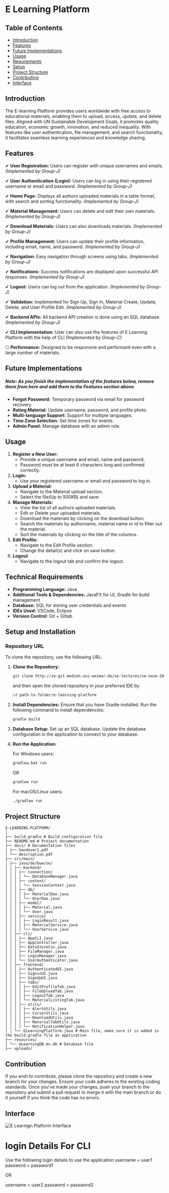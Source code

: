 # E Learning Platform

## Table of Contents

- [Introduction](#introduction)
- [Features](#features)
- [Future Implementations](#future-implementations)
- [Usage](#usage)
- [Requirements](#technical-requirements)
- [Setup](#setup-and-installation)
- [Project Structure](#project-structure)
- [Contributing](#contribution)
- [Interface](#interface)

## Introduction <a name="introduction"></a>

The E-learning Platform provides users worldwide with free access to educational materials, enabling them to upload, access, update, and delete files. Aligned with UN Sustainable Development Goals, it promotes quality education, economic growth, innovation, and reduced inequality. With features like user authentication, file management, and search functionality, it facilitates seamless learning experiences and knowledge sharing.

## Features <a name="features"></a>

&#10004; **User Registration:** Users can register with unique usernames and emails. _(Implemented by Group-J)_

&#10004; **User Authentication (Login):** Users can log in using their registered username or email and password. _(Implemented by Group-J)_

&#10004; **Home Page:** Displays all authors uploaded materials in a table format, with search and sorting functionality. _(Implemented by Group-J)_

&#10004; **Material Management:** Users can delete and edit their own materials. _(Implemented by Group-J)_

&#10004; **Download Materials:** Users can also downloads materials. _(Implemented by Group-J)_

&#10004; **Profile Management:** Users can update their profile information, including email, name, and password. _(Implemented by Group-J)_

&#10004; **Navigation:** Easy navigation through screens using tabs. _(Implemented by Group-J)_

&#10004; **Notifications:** Success notifications are displayed upon successful API responses. _(Implemented by Group-J)_

&#10004; **Logout:** Users can log out from the application. _(Implemented by Group-J)_

&#10004; **Validation:** Implemented for Sign Up, Sign In, Material Create, Update, Delete, and User Profile Edit. _(Implemented by Group-J)_

&#10004; **Backend APIs:** All backend API creation is done using an SQL database. _(Implemented by Group-J)_

&#10004; **CLI Implementation:** User can also use the features of E Learning Platform with the help of CLI _(Implemented by Group-C)_

&#9744; **Performance:** Designed to be responsive and performant even with a large number of materials.

## Future Implementations <a name="future-implementations"></a>

##### Note: As you finish the implementation of the features below, remove them from here and add them to the Features section above.

- **Forgot Password:** Temporary password via email for password recovery.
- **Rating Material:** Update username, password, and profile photo.
- **Multi-language Support:** Support for multiple languages.
- **Time Zone Selection:** Set time zones for events.
- **Admin Panel:** Manage database with an admin role.

## Usage <a name="usage"></a>

1. **Register a New User:**
   - Provide a unique username and email, name and password.
   - Password must be at least 6 characters long and confirmed correctly.
2. **Login:**
   - Use your registered username or email and password to log in.
3. **Upload a Material:**
   - Navigate to the Material upload section.
   - Select the file(Up to 500KB) and save.
4. **Manage Materials:**
   - View the list of all authors uploaded materials.
   - Edit or Delete your uploaded materials.
   - Download the materials by clicking on the download button.
   - Search the materials by authorname, material name or id to filter out the material.
   - Sort the materials by clicking on the title of the columns.
5. **Edit Profile:**
   - Navigate to the Edit Profile section.
   - Change the detail(s) and click on save button.
6. **Logout**
   - Navigate to the logout tab and confirm the logout.

## Technical Requirements <a name="technical-requirements"></a>

- **Programming Language:** Java
- **Additional Tools & Dependencies:** JavaFX for UI, Gradle for build management
- **Database:** SQL for storing user credentials and events
- **IDEs Used:** VSCode, Eclipse
- **Version Control:** Git + Gitlab

## Setup and Installation <a name="setup-and-installation"></a>

### Repository URL

To clone the repository, use the following URL:

1. **Clone the Repository:**
   ```bash
   git clone http://se-git.medien.uni-weimar.de/se-lectures/se-sose-2024/e-learning-platform.git
   ```
   and then open the cloned repository in your preferred IDE by
   ```bash
   cd path-to-folder/e-learning-platform
   ```
2. **Install Dependencies:**
   Ensure that you have Gradle installed. Run the following command to install dependencies:
   ```bash
   gradle build
   ```
3. **Database Setup:**
   Set up an SQL database. Update the database configuration in the application to connect to your database.

4. **Run the Application:**

   For Windows users:

   ```bash
   gradlew.bat run
   ```

   OR

   ```bash
   gradlew run
   ```

   For macOS/Linux users:

   ```bash
   ./gradlew run
   ```

## Project Structure <a name="project-structure"></a>

```
E-LEARNING-PLATFORM/
│
├── build.gradle # Build configuration file
├── README.md # Project documentation
├── docs/ # Documentation files
│ ├── handover1.pdf
│ └── description.pdf
├── src/main/
│ ├── java/de/buw/se/
│ │ ├── backend/
│ │ │ ├── connection/
│ │ │ │ └── DatabaseManager.java
│ │ │ ├── context/
│ │ │ │ └── SessionContext.java
│ │ │ ├── db/
│ │ │ │ ├── MaterialDao.java
│ │ │ │ └── UserDao.java
│ │ │ ├── model/
│ │ │ │ ├── Material.java
│ │ │ │ └── User.java
│ │ │ ├── service/
│ │ │ │ ├── LoginResult.java
│ │ │ │ ├── MaterialService.java
│ │ │ │ └── UserService.java
│ │ ├── cli/
│ │ │ ├── AppCLI.java
│ │ │ ├── AppController.java
│ │ │ ├── DataStoreCsv.java
│ │ │ ├── FileManager.java
│ │ │ ├── LoginManager.java
│ │ │ └── UserAuthenticator.java
│ │ ├── frontend/
│ │ │ ├── AuthenticatedUI.java
│ │ │ ├── SigninUI.java
│ │ │ ├── SignUpUI.java
│ │ │ ├── tabs/
│ │ │ │ ├── EditProfileTab.java
│ │ │ │ ├── FileUploadTab.java
│ │ │ │ ├── LogoutTab.java
│ │ │ │ └── MaterialListingTab.java
│ │ │ ├── utils/
│ │ │ │ ├── AlertUtils.java
│ │ │ │ ├── CursorUtils.java
│ │ │ │ ├── DownloadUtils.java
│ │ │ │ ├── MaterialTabUtils.java
│ │ │ │ └── NotificationHelper.java
│ │ └── ELearningPlatform.java # Main file, make sure it is added in the build.gradle file as application
├── resources/
│ └── eLearningDB.mv.db # Database file
├── uploads/
```

## Contribution <a name="contribution"></a>

If you wish to contribute, please clone the repository and create a new branch for your changes. Ensure your code adheres to the existing coding standards. Once you've made your changes, push your branch to the repository and submit a pull request to merge it with the main branch or do it yourself if you think the code has no errors.

## Interface <a name="interface"></a>

![E Learnign Platform Interface](./Task-3-Implementation-group-J.gif)

# login Details For CLI

Use the following login details to use the application
username = user1
password = password1

OR

username = user2
password = password2
